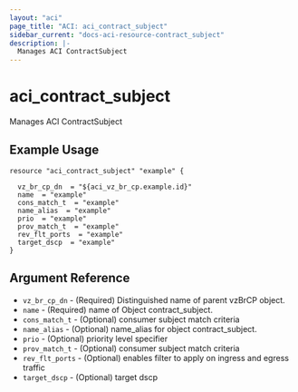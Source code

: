 ```yaml
---
layout: "aci"
page_title: "ACI: aci_contract_subject"
sidebar_current: "docs-aci-resource-contract_subject"
description: |-
  Manages ACI ContractSubject
---
```


# aci_contract_subject #
Manages ACI ContractSubject

## Example Usage ##

```hcl
resource "aci_contract_subject" "example" {

  vz_br_cp_dn  = "${aci_vz_br_cp.example.id}"
  name  = "example"
  cons_match_t  = "example"
  name_alias  = "example"
  prio  = "example"
  prov_match_t  = "example"
  rev_flt_ports  = "example"
  target_dscp  = "example"
}
```
## Argument Reference ##
* `vz_br_cp_dn` - (Required) Distinguished name of parent vzBrCP object.
* `name` - (Required) name of Object contract_subject.
* `cons_match_t` - (Optional) consumer subject match criteria
* `name_alias` - (Optional) name_alias for object contract_subject.
* `prio` - (Optional) priority level specifier
* `prov_match_t` - (Optional) consumer subject match criteria
* `rev_flt_ports` - (Optional) enables filter to apply on ingress and egress traffic
* `target_dscp` - (Optional) target dscp
